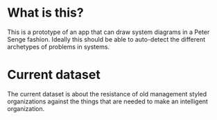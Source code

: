# What is this?

This is a prototype of an app that can draw system diagrams in a Peter Senge fashion. Ideally this should be able to auto-detect the different archetypes of problems in systems.


# Current dataset

The current dataset is about the resistance of old management styled organizations against the things that are needed to make an intelligent organization.